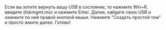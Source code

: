 Если вы хотите вернуть вашу USB в состояние, то нажмите Win+R, введите diskmgmt.msc и нажмите Enter. Далее, найдите свою USB и нажмите по ней правой кнопкой мыши. Нажмите "Создать простой том" и просто жмите далее. Готово!

